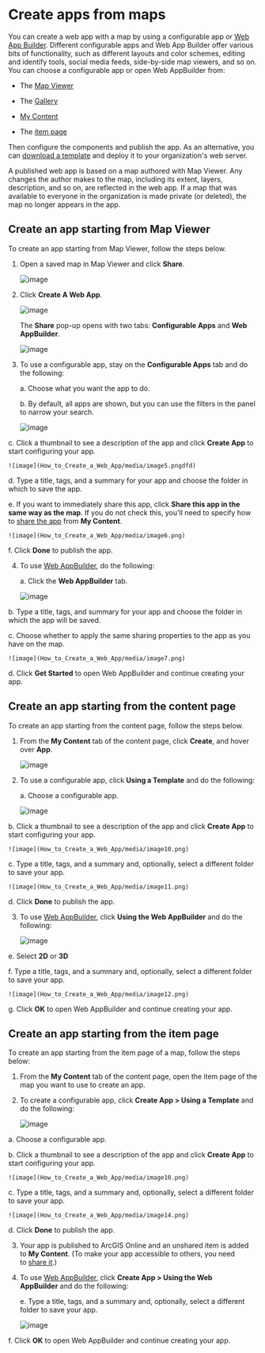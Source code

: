 Create apps from maps
=====================

You can create a web app with a map by using a configurable app or [Web
App Builder](http://links.esri.com/WEBAPPBUILDER). Different
configurable apps and Web App Builder offer various bits of
functionality, such as different layouts and color schemes, editing and
identify tools, social media feeds, side-by-side map viewers, and so on.
You can choose a configurable app or open Web AppBuilder from: 

-   The [Map
    Viewer](http://doc.arcgis.com/en/arcgis-online/create-maps/create-map-apps.htm#ESRI_SECTION1_0A0E43463F304E60B556A670D1CCB6C1)

-   The [Gallery](http://doc.arcgis.com/en/arcgis-online/create-maps/create-map-apps.htm#ESRI_SECTION1_1308883F68B54B34B2DC6E9461874458)

-   [My
    Content](http://doc.arcgis.com/en/arcgis-online/create-maps/create-map-apps.htm#ESRI_SECTION1_7E1F85B1D480416692F6A9E8EB8F1ED5)

-   The [item
    page](http://doc.arcgis.com/en/arcgis-online/create-maps/create-map-apps.htm#ESRI_SECTION1_218B17C716B845F284D12271209D0088)

Then configure the components and publish the app. As an alternative,
you can [download a
template](http://doc.arcgis.com/en/arcgis-online/create-maps/download-app-templates.htm) and
deploy it to your organization\'s web server.

A published web app is based on a map authored with Map Viewer. Any
changes the author makes to the map, including its extent, layers,
description, and so on, are reflected in the web app. If a map that was
available to everyone in the organization is made private (or deleted),
the map no longer appears in the app.

Create an app starting from Map Viewer
--------------------------------------

To create an app starting from Map Viewer, follow the steps below.

1.  Open a saved map in Map Viewer and click **Share**.

    ![image](How_to_Create_a_Web_App/media/image1.png)    
    

2.  Click **Create A Web App**.

    ![image](How_to_Create_a_Web_App/media/image2.png)    
    

    The **Share** pop-up opens with two tabs: **Configurable
    Apps** and **Web AppBuilder**.

    ![image](How_to_Create_a_Web_App/media/image3.png)    
        

3.  To use a configurable app, stay on the **Configurable Apps** tab and
        do the following:

    a.  Choose what you want the app to do.

    b.  By default, all apps are shown, but you can use the filters in
        the panel to narrow your search.

    ![image](How_to_Create_a_Web_App/media/image4.png)    
    

c.  Click a thumbnail to see a description of the app and click **Create
    App** to start configuring your app.

    ![image](How_to_Create_a_Web_App/media/image5.pngdfd)    
    

d.  Type a title, tags, and a summary for your app and choose the folder
    in which to save the app.

e.  If you want to immediately share this app, click **Share this app in
    the same way as the map**. If you do not check this, you\'ll need to
    specify how to [share the
    app](http://doc.arcgis.com/en/arcgis-online/share-maps/share-items.htm) from **My
    Content**.

    ![image](How_to_Create_a_Web_App/media/image6.png)    
    

f.  Click **Done** to publish the app.

<!-- -->

4.  To use [Web AppBuilder](http://links.esri.com/WEBAPPBUILDER), do the
    following:

    a.  Click the **Web AppBuilder** tab.

    ![image](How_to_Create_a_Web_App/media/image7.png)    
    

b.  Type a title, tags, and summary for your app and choose the folder
    in which the app will be saved.

c.  Choose whether to apply the same sharing properties to the app as
    you have on the map.

    ![image](How_to_Create_a_Web_App/media/image7.png)    
    

d.  Click **Get Started** to open Web AppBuilder and continue creating
    your app.

Create an app starting from the content page
--------------------------------------------

To create an app starting from the content page, follow the steps below.

1.  From the **My Content** tab of the content page, click **Create**,
    and hover over **App**.

    ![image](How_to_Create_a_Web_App/media/image8.png)    
    

2.  To use a configurable app, click **Using a Template** and do the
    following:

    a.  Choose a configurable app.

    ![image](How_to_Create_a_Web_App/media/image9.png)    
    

b.  Click a thumbnail to see a description of the app and click **Create
    App** to start configuring your app.

    ![image](How_to_Create_a_Web_App/media/image10.png)    
    

c.  Type a title, tags, and a summary and, optionally, select a
    different folder to save your app.

    ![image](How_to_Create_a_Web_App/media/image11.png)    
    

d.  Click **Done** to publish the app.

<!-- -->

3.  To use [Web AppBuilder](http://links.esri.com/WEBAPPBUILDER),
    click **Using the Web AppBuilder** and do the following:

    ![image](How_to_Create_a_Web_App/media/image8.png)    
    

e.  Select **2D** or **3D**

f.  Type a title, tags, and a summary and, optionally, select a
    different folder to save your app.

    ![image](How_to_Create_a_Web_App/media/image12.png)    
    

g.  Click **OK** to open Web AppBuilder and continue creating your app.

Create an app starting from the item page
-----------------------------------------

To create an app starting from the item page of a map, follow the steps
below:

1.  From the **My Content** tab of the content page, open the item page
    of the map you want to use to create an app.

2.  To create a configurable app, click **Create App \> Using a
    Template** and do the following:

    ![image](How_to_Create_a_Web_App/media/image13.png)    
    

a.  Choose a configurable app.

b.  Click a thumbnail to see a description of the app and click **Create
    App** to start configuring your app.

    ![image](How_to_Create_a_Web_App/media/image10.png)    
    

c.  Type a title, tags, and a summary and, optionally, select a
    different folder to save your app.

    ![image](How_to_Create_a_Web_App/media/image14.png)    
    

d.  Click **Done** to publish the app.

<!-- -->

3.  Your app is published to ArcGIS Online and an
    unshared item is added to **My Content**. (To make your app
    accessible to others, you need to [share
    it](http://doc.arcgis.com/en/arcgis-online/share-maps/share-items.htm).)

4.  To use [Web AppBuilder](http://links.esri.com/WEBAPPBUILDER),
    click **Create App \> Using the Web AppBuilder** and do the
    following:

    e.  Type a title, tags, and a summary and, optionally, select a
        different folder to save your app.

    ![image](How_to_Create_a_Web_App/media/image15.png)    
    

f.  Click **OK** to open Web AppBuilder and continue creating your app.

